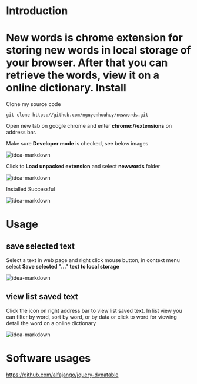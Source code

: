 Introduction
=============
New words is chrome extension for storing new words in local storage of your browser. After that you can retrieve the words, view it on a online dictionary.
Install
=============

Clone my source code

```
git clone https://github.com/nguyenhuuhuy/newwords.git
```

Open new tab on google chrome and enter **chrome://extensions** on address bar.

Make sure **Developer mode** is checked, see below images

![idea-markdown](https://raw.githubusercontent.com/nguyenhuuhuy/newwords/master/docs/install-extension.png)

Click to **Load unpacked extension** and select **newwords** folder

![idea-markdown](https://raw.githubusercontent.com/nguyenhuuhuy/newwords/master/docs/select-folder.png)

Installed Successful

![idea-markdown](https://raw.githubusercontent.com/nguyenhuuhuy/newwords/master/docs/install-successful.png)

Usage
=============

## save selected text
Select a text in web page and right click mouse button, in context menu select **Save selected "..." text to local storage**

![idea-markdown](https://raw.githubusercontent.com/nguyenhuuhuy/newwords/master/docs/save-selected-text.png)

## view list saved text
Click the icon on right address bar to view list saved text. In list view you can filter by word, sort by word, or by data or click to word for viewing detail the word on a online dictionary

![idea-markdown](https://raw.githubusercontent.com/nguyenhuuhuy/newwords/master/docs/view-list.png)


Software usages
========
https://github.com/alfajango/jquery-dynatable
